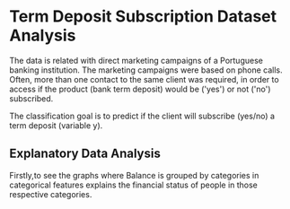 # Term Deposit Subscription Dataset Analysis

The data is related with direct marketing campaigns of a Portuguese banking institution. The marketing campaigns were based on phone calls. Often, more than one contact to the same client was required, in order to access if the product (bank term deposit) would be ('yes') or not ('no') subscribed.

The classification goal is to predict if the client will subscribe (yes/no) a term deposit (variable y).

## Explanatory Data Analysis

Firstly,to see the graphs where Balance is grouped by categories in categorical features explains the financial status of people in those respective categories.

